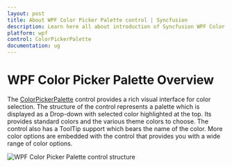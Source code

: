 ```yaml
---
layout: post
title: About WPF Color Picker Palette control | Syncfusion
description: Learn here all about introduction of Syncfusion WPF Color Picker Palette control, its elements and more details.
platform: wpf
control: ColorPickerPalette
documentation: ug
---
```


# WPF Color Picker Palette Overview

The [ColorPickerPalette](https://help.syncfusion.com/cr/wpf/Syncfusion.Windows.Tools.Controls.ColorPickerPalette.html) control provides a rich visual interface for color selection. The structure of the control represents a palette which is displayed as a Drop-down with selected color highlighted at the top. Its provides standard colors and the various theme colors to choose.  The control also has a ToolTip support which bears the name of the color. More color options are embedded with the control that provides you with a wide range of color options.

![WPF Color Picker Palette control structure](getting-started_images/wpf-color-picker-palette-structure.png)